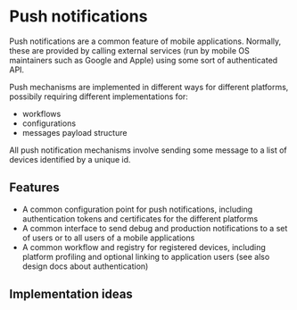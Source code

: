 # Push notifications

Push notifications are a common feature of mobile applications. Normally, these are provided by calling external services (run by mobile OS maintainers such as Google and Apple) using some sort of authenticated API.

Push mechanisms are implemented in different ways for different platforms, possibily requiring different implementations for:

* workflows
* configurations
* messages payload structure

All push notification mechanisms involve sending some message to a list of devices identified by a unique id.

## Features

* A common configuration point for push notifications, including authentication tokens and certificates for the different platforms
* A common interface to send debug and production notifications to a set of users or to all users of a mobile applications
* A common workflow and registry for registered devices, including platform profiling and optional linking to application users (see also design docs about authentication)


## Implementation ideas
